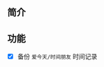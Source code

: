 

## 简介




## 功能


- [x] 备份 `爱今天/时间朋友` 时间记录


<!-- Matomo Image Tracker-->
<img referrerpolicy="no-referrer-when-downgrade" src="https://matomo.moeci.com/matomo.php?idsite=2&amp;rec=1&amp;action_name=Plugins.ITodaysPlus-v0.1.2.README" style="border:0" alt="" />
<!-- End Matomo -->




